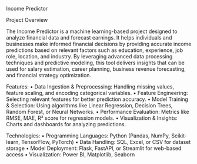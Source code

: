 Income Predictor

Project Overview

The Income Predictor is a machine learning-based project designed to analyze financial data and forecast earnings. It helps individuals and businesses make informed financial decisions by providing accurate income predictions based on relevant factors such as education, experience, job role, location, and industry. By leveraging advanced data processing techniques and predictive modeling, this tool delivers insights that can be used for salary estimation, career planning, business revenue forecasting, and financial strategy optimization.

Features:
	•	Data Ingestion & Preprocessing: Handling missing values, feature scaling, and encoding categorical variables.
	•	Feature Engineering: Selecting relevant features for better prediction accuracy.
	•	Model Training & Selection: Using algorithms like Linear Regression, Decision Trees, Random Forest, or Neural Networks.
	•	Performance Evaluation: Metrics like RMSE, MAE, R² score for regression models.
	•	Visualization & Insights: Charts and dashboards for analyzing predictions.

Technologies:
	•	Programming Languages: Python (Pandas, NumPy, Scikit-learn, TensorFlow, PyTorch)
	•	Data Handling: SQL, Excel, or CSV for dataset storage
	•	Model Deployment: Flask, FastAPI, or Streamlit for web-based access
	•	Visualization: Power BI, Matplotlib, Seaborn
